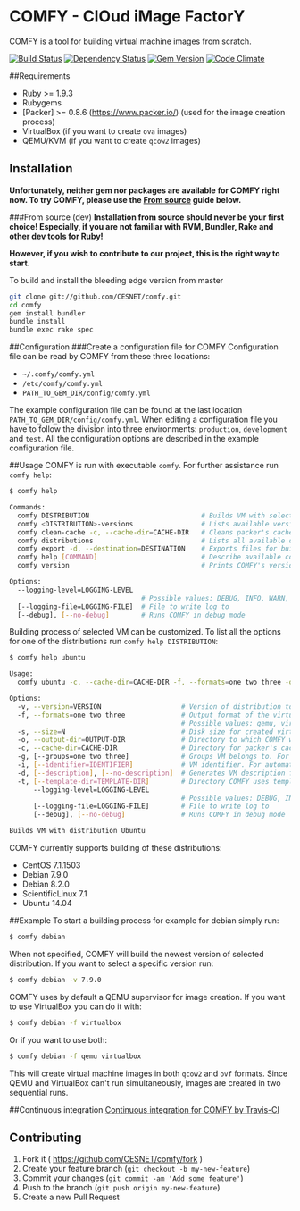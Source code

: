 # COMFY - ClOud iMage FactorY
COMFY is a tool for building virtual machine images from scratch.

[![Build Status](https://secure.travis-ci.org/CESNET/comfy.png)](http://travis-ci.org/CESNET/comfy)
[![Dependency Status](https://gemnasium.com/CESNET/comfy.png)](https://gemnasium.com/CESNET/comfy)
[![Gem Version](https://fury-badge.herokuapp.com/rb/comfy.png)](https://badge.fury.io/rb/comfy)
[![Code Climate](https://codeclimate.com/github/CESNET/comfy.png)](https://codeclimate.com/github/CESNET/comfy)

##Requirements
* Ruby >= 1.9.3
* Rubygems
* [Packer] >= 0.8.6 (https://www.packer.io/) (used for the image creation process)
* VirtualBox (if you want to create `ova` images)
* QEMU/KVM (if you want to create `qcow2` images)

## Installation
**Unfortunately, neither gem nor packages are available for COMFY right now. To try COMFY, please use the [From source](#from-source-dev) guide below.**

###From source (dev)
**Installation from source should never be your first choice! Especially, if you are not
familiar with RVM, Bundler, Rake and other dev tools for Ruby!**

**However, if you wish to contribute to our project, this is the right way to start.**

To build and install the bleeding edge version from master

```bash
git clone git://github.com/CESNET/comfy.git
cd comfy
gem install bundler
bundle install
bundle exec rake spec
```

##Configuration
###Create a configuration file for COMFY
Configuration file can be read by COMFY from these
three locations:

* `~/.comfy/comfy.yml`
* `/etc/comfy/comfy.yml`
* `PATH_TO_GEM_DIR/config/comfy.yml`

The example configuration file can be found at the last location
`PATH_TO_GEM_DIR/config/comfy.yml`. When editing a configuration
file you have to follow the division into three environments: `production`,
`development` and `test`. All the configuration options are described
in the example configuration file.

##Usage
COMFY is run with executable `comfy`. For further assistance run `comfy help`:
```bash
$ comfy help

Commands:
  comfy DISTRIBUTION                            # Builds VM with selected distribution
  comfy <DISTRIBUTION>-versions                 # Lists available versions for selected destribution
  comfy clean-cache -c, --cache-dir=CACHE-DIR   # Cleans packer's cache containing distributions' installation media
  comfy distributions                           # Lists all available distributions and their versions
  comfy export -d, --destination=DESTINATION    # Exports files for building virtual machines. Helps with the customization of the build process.
  comfy help [COMMAND]                          # Describe available commands or one specific command
  comfy version                                 # Prints COMFY's version

Options:
  --logging-level=LOGGING-LEVEL
                                 # Possible values: DEBUG, INFO, WARN, ERROR, FATAL, UNKNOWN
  [--logging-file=LOGGING-FILE]  # File to write log to
  [--debug], [--no-debug]        # Runs COMFY in debug mode
```

Building process of selected VM can be customized. To list all the options for one of the distributions run `comfy help DISTRIBUTION`:
```bash
$ comfy help ubuntu

Usage:
  comfy ubuntu -c, --cache-dir=CACHE-DIR -f, --formats=one two three -o, --output-dir=OUTPUT-DIR -s, --size=N -v, --version=VERSION

Options:
  -v, --version=VERSION                    # Version of distribution to build
  -f, --formats=one two three              # Output format of the virtual machine image (qemu - qcow2, virtualbox - ova)
                                           # Possible values: qemu, virtualbox
  -s, --size=N                             # Disk size for created virtual machines (in MB)
  -o, --output-dir=OUTPUT-DIR              # Directory to which COMFY will produce virtual machine files
  -c, --cache-dir=CACHE-DIR                # Directory for packer's cache e.g. distribution installation images
  -g, [--groups=one two three]             # Groups VM belongs to. For automatic processing purposes
  -i, [--identifier=IDENTIFIER]            # VM identifier. For automatic processing purposes
  -d, [--description], [--no-description]  # Generates VM description file. For automatic processing purposes
  -t, [--template-dir=TEMPLATE-DIR]        # Directory COMFY uses templates from to build a VM
      --logging-level=LOGGING-LEVEL
                                           # Possible values: DEBUG, INFO, WARN, ERROR, FATAL, UNKNOWN
      [--logging-file=LOGGING-FILE]        # File to write log to
      [--debug], [--no-debug]              # Runs COMFY in debug mode

Builds VM with distribution Ubuntu
```

COMFY currently supports building of these distributions:
* CentOS 7.1.1503
* Debian 7.9.0
* Debian 8.2.0
* ScientificLinux 7.1
* Ubuntu 14.04

##Example
To start a building process for example for debian simply run:
```bash
$ comfy debian
```
When not specified, COMFY will build the newest version of selected distribution. If you want to select a specific version run:
```bash
$ comfy debian -v 7.9.0
```
COMFY uses by default a QEMU supervisor for image creation. If you want to use VirtualBox you can do it with:
```bash
$ comfy debian -f virtualbox
```
Or if you want to use both:
```bash
$ comfy debian -f qemu virtualbox
```
This will create virtual machine images in both `qcow2` and `ovf` formats. Since QEMU and VirtualBox can't run simultaneously, images are created in two sequential runs.

##Continuous integration
[Continuous integration for COMFY by Travis-CI](http://travis-ci.org/CESNET/comfy/)

## Contributing
1. Fork it ( https://github.com/CESNET/comfy/fork )
2. Create your feature branch (`git checkout -b my-new-feature`)
3. Commit your changes (`git commit -am 'Add some feature'`)
4. Push to the branch (`git push origin my-new-feature`)
5. Create a new Pull Request
